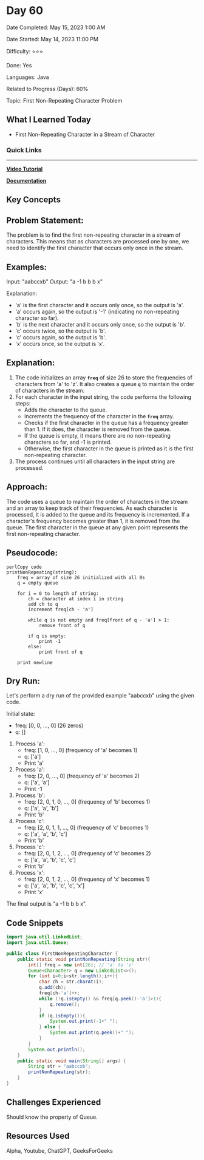 # Day 60

Date Completed: May 15, 2023 1:00 AM

Date Started: May 14, 2023 11:00 PM

Difficulty: ⭐⭐⭐

Done: Yes

Languages: Java

Related to Progress (Days): 60%

Topic: First Non-Repeating Character Problem

## What I Learned Today

- First Non-Repeating Character in a Stream of Character

### Quick Links

---

[**Video Tutorial**](https://youtu.be/gbASJJAvAGk)

[**Documentation**](https://www.geeksforgeeks.org/find-first-non-repeating-character-stream-characters/)

## Key Concepts

## 

## **Problem Statement:**

The problem is to find the first non-repeating character in a stream of characters. This means that as characters are processed one by one, we need to identify the first character that occurs only once in the stream.

## **Examples:**

Input: "aabccxb"
Output: "a -1 b b b x"

Explanation:

- 'a' is the first character and it occurs only once, so the output is 'a'.
- 'a' occurs again, so the output is '-1' (indicating no non-repeating character so far).
- 'b' is the next character and it occurs only once, so the output is 'b'.
- 'c' occurs twice, so the output is 'b'.
- 'c' occurs again, so the output is 'b'.
- 'x' occurs once, so the output is 'x'.

## **Explanation:**

1. The code initializes an array **`freq`** of size 26 to store the frequencies of characters from 'a' to 'z'. It also creates a queue **`q`** to maintain the order of characters in the stream.
2. For each character in the input string, the code performs the following steps:
    - Adds the character to the queue.
    - Increments the frequency of the character in the **`freq`** array.
    - Checks if the first character in the queue has a frequency greater than 1. If it does, the character is removed from the queue.
    - If the queue is empty, it means there are no non-repeating characters so far, and -1 is printed.
    - Otherwise, the first character in the queue is printed as it is the first non-repeating character.
3. The process continues until all characters in the input string are processed.

## **Approach:**

The code uses a queue to maintain the order of characters in the stream and an array to keep track of their frequencies. As each character is processed, it is added to the queue and its frequency is incremented. If a character's frequency becomes greater than 1, it is removed from the queue. The first character in the queue at any given point represents the first non-repeating character.

## **Pseudocode:**

```
perlCopy code
printNonRepeating(string):
    freq = array of size 26 initialized with all 0s
    q = empty queue

    for i = 0 to length of string:
        ch = character at index i in string
        add ch to q
        increment freq[ch - 'a']

        while q is not empty and freq[front of q - 'a'] > 1:
            remove front of q

        if q is empty:
            print -1
        else:
            print front of q

    print newline
```

## **Dry Run:**

Let's perform a dry run of the provided example "aabccxb" using the given code.

Initial state:

- freq: [0, 0, ..., 0] (26 zeros)
- q: []
1. Process 'a':
    - freq: [1, 0, ..., 0] (frequency of 'a' becomes 1)
    - q: ['a']
    - Print 'a'
2. Process 'a':
    - freq: [2, 0, ..., 0] (frequency of 'a' becomes 2)
    - q: ['a', 'a']
    - Print -1
3. Process 'b':
    - freq: [2, 0, 1, 0, ..., 0] (frequency of 'b' becomes 1)
    - q: ['a', 'a', 'b']
    - Print 'b'
4. Process 'c':
    - freq: [2, 0, 1, 1, ..., 0] (frequency of 'c' becomes 1)
    - q: ['a', 'a', 'b', 'c']
    - Print 'b'
5. Process 'c':
    - freq: [2, 0, 1, 2, ..., 0] (frequency of 'c' becomes 2)
    - q: ['a', 'a', 'b', 'c', 'c']
    - Print 'b'
6. Process 'x':
    - freq: [2, 0, 1, 2, ..., 0] (frequency of 'x' becomes 1)
    - q: ['a', 'a', 'b', 'c', 'c', 'x']
    - Print 'x'

The final output is "a -1 b b b x".

## Code Snippets

```java
import java.util.LinkedList;
import java.util.Queue;

public class FirstNonRepeatingCharacter {
    public static void printNonRepeating(String str){
        int[] freq = new int[26]; // 'a' to 'z'
        Queue<Character> q = new LinkedList<>();
        for (int i=0;i<str.length();i++){
            char ch = str.charAt(i);
            q.add(ch);
            freq[ch-'a']++;
            while (!q.isEmpty() && freq[q.peek()-'a']>1){
                q.remove();
            }
            if (q.isEmpty()){
                System.out.print(-1+" ");
            } else {
                System.out.print(q.peek()+" ");
            }
        }
        System.out.println();
    }
    public static void main(String[] args) {
        String str = "aabccxb";
        printNonRepeating(str);
    }
}
```

## Challenges Experienced

Should know the property of Queue.

## Resources Used

Alpha, Youtube, ChatGPT, GeeksForGeeks
